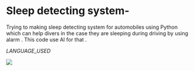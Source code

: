 # Sleep detecting system-
Trying to making sleep detecting system for automobiles using Python which can help divers in the case they are sleeping during driving by using alarm . This code use AI for that .

*LANGUAGE_USED*

   <a href="https://www.w3schools.com/python/" target="_blank"> <img src=https://img.icons8.com/color/344/python--v1.png> </a>


